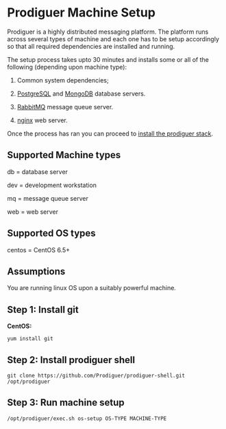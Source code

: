 # Prodiguer Machine Setup

Prodiguer is a highly distributed messaging platform.  The platform runs across several types of machine and each one has to be setup accordingly so that all required dependencies are installed and running.  

The setup process takes upto 30 minutes and installs some or all of the following (depending upon machine type):  

1.	Common system dependencies;

2.	[PostgreSQL](http://www.postgresql.org) and [MongoDB](https://www.mongodb.org) database servers.  

3.	[RabbitMQ](https://www.rabbitmq.com) message queue server.  

4.	[nginx](http://wiki.nginx.org/Main) web server.  

Once the process has ran you can proceed to [install the prodiguer stack](https://github.com/Prodiguer/prodiguer-docs/blob/master/devops/stack_management.md).  

## Supported Machine types  

db = database server  

dev = development workstation  

mq = message queue server  

web = web server  

## Supported OS types  

centos = CentOS 6.5+

## Assumptions

You are running linux OS upon a suitably powerful machine.  

## Step 1: Install git

**CentOS:**  <pre><code>yum install git</pre></code>  

## Step 2: Install prodiguer shell

<pre><code>git clone https://github.com/Prodiguer/prodiguer-shell.git /opt/prodiguer  
</pre></code>

## Step 3: Run machine setup

<pre><code>/opt/prodiguer/exec.sh os-setup OS-TYPE MACHINE-TYPE</pre></code>  
